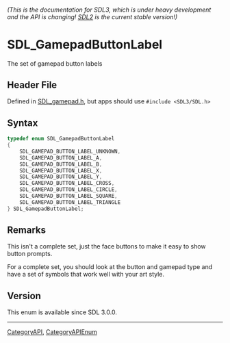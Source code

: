 ###### (This is the documentation for SDL3, which is under heavy development and the API is changing! [SDL2](https://wiki.libsdl.org/SDL2/) is the current stable version!)
# SDL_GamepadButtonLabel

The set of gamepad button labels

## Header File

Defined in [SDL_gamepad.h](https://github.com/libsdl-org/SDL/blob/main/include/SDL3/SDL_gamepad.h), but apps should use `#include <SDL3/SDL.h>`

## Syntax

```c
typedef enum SDL_GamepadButtonLabel
{
    SDL_GAMEPAD_BUTTON_LABEL_UNKNOWN,
    SDL_GAMEPAD_BUTTON_LABEL_A,
    SDL_GAMEPAD_BUTTON_LABEL_B,
    SDL_GAMEPAD_BUTTON_LABEL_X,
    SDL_GAMEPAD_BUTTON_LABEL_Y,
    SDL_GAMEPAD_BUTTON_LABEL_CROSS,
    SDL_GAMEPAD_BUTTON_LABEL_CIRCLE,
    SDL_GAMEPAD_BUTTON_LABEL_SQUARE,
    SDL_GAMEPAD_BUTTON_LABEL_TRIANGLE
} SDL_GamepadButtonLabel;
```

## Remarks

This isn't a complete set, just the face buttons to make it easy to show
button prompts.

For a complete set, you should look at the button and gamepad type and have
a set of symbols that work well with your art style.

## Version

This enum is available since SDL 3.0.0.

----
[CategoryAPI](CategoryAPI), [CategoryAPIEnum](CategoryAPIEnum)

